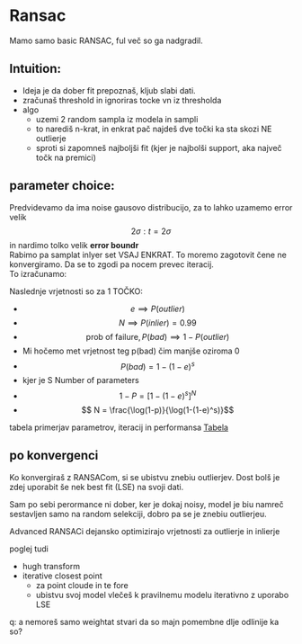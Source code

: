 # Ransac

Mamo samo basic RANSAC, ful več so ga nadgradil.

## Intuition:

- Ideja je da dober fit prepoznaš, kljub slabi dati.
- zračunaš threshold in ignoriras tocke vn iz thresholda
- algo
  - uzemi 2 random sampla iz modela in sampli
  - to narediš n-krat, in enkrat pač najdeš dve točki ka sta skozi NE outlierje
  - sproti si zapomneš najboljši fit (kjer je najbolši support, aka največ točk na premici)

## parameter choice:

Predvidevamo da ima noise gausovo distribucijo, za to lahko uzamemo error velik
$$2 \sigma : t = 2 \sigma$$
in nardimo tolko velik **error boundr**  
Rabimo pa samplat inlyer set VSAJ ENKRAT. To moremo zagotovit čene ne konvergiramo. Da se to zgodi pa nocem prevec iteracij.  
To izračunamo:

Naslednje vrjetnosti so za 1 TOČKO:

- $$ e \implies P(outlier)$$
- $$ N \implies P(inlier) = 0.99$$
- $$ \text{prob of failure}, P(bad) \implies 1 -P(outlier)$$
- Mi hočemo met vrjetnost teg p(bad) čim manjše oziroma 0
- $$ P(bad) = 1-(1-e)^s $$
- kjer je S Number of parameters
- $$ 1 - P = [1-(1-e)^s]^N $$
- $$ N = \frac{\log(1-p)}{\log(1-(1-e)^s)}$$

tabela primerjav parametrov, iteracij in performansa
[Tabela](https://www.researchgate.net/profile/Philip-Torr/publication/227004520/figure/tbl2/AS:668282281537557@1536342320566/The-number-m-of-subsamples-required-to-ensure-Y-095-for-given-p-and-where-Y-is-the.png)

## po konvergenci

Ko konvergiraš z RANSACom, si se ubistvu znebiu outlierjev. Dost bolš je zdej uporabit še nek best fit (LSE) na svoji dati.

Sam po sebi perormance ni dober, ker je dokaj noisy, model je biu namreč sestavljen samo na random selekciji, dobro pa se je znebiu outlierjeu.

Advanced RANSACi dejansko optimizirajo vrjetnosti za outlierje in inlierje

poglej tudi

- hugh transform
- iterative closest point
  - za point cloude in te fore
  - ubistvu svoj model vlečeš k pravilnemu modelu iterativno z uporabo LSE

q:
a nemoreš samo weightat stvari da so majn pomembne dlje odlinije ka so?
